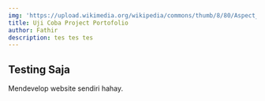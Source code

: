 ```yaml
---
img: 'https://upload.wikimedia.org/wikipedia/commons/thumb/8/80/Aspect_ratio_-_16x9.svg/2560px-Aspect_ratio_-_16x9.svg.png'
title: Uji Coba Project Portofolio
author: Fathir
description: tes tes tes
---
```


## Testing Saja

Mendevelop website sendiri hahay.
